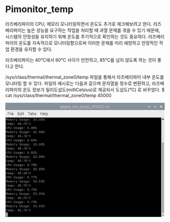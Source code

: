 # Pimonitor_temp
라즈베리파이의 CPU, 메모리 모니터링하면서 온도도 추가로 체크해보려고 한다.
라즈베리파이는 높은 성능을 요구하는 작업을 처리할 때 과열 문제를 겪을 수 있기 때문에, 시스템의 안정성을 유지하기 위해 온도를 주기적으로 확인하는 것도 중요하다. 
라즈베리파이의 온도를 지속적으로 모니터링함으로써 이러한 문제를 미리 예방하고 안정적인 작업 환경을 유지할 수 있다.

라즈베리파이는 40°C에서 80°C 사이가 안전하고, 85°C를 넘지 않도록 하는 것이 좋다고 한다.

/sys/class/thermal/thermal_zone0/temp 파일을 통해서 라즈베리파이 내부 온도를 모니터링 할 수 있다.
파일의 예시로는 다음과 같으며 문자열을 정수로 변환하고, 라즈베리파이의 온도 정보가 밀리도섭도(milliCelsius)로 제공되서 도섭도(°C) 로 바꾸었다. 
$ cat /sys/class/thermal/thermal_zone0/temp
45000

![Alt text](temp.PNG)